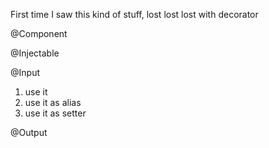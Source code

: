 First time I saw this kind of stuff, lost lost lost with decorator

@Component



@Injectable



@Input
1. use it
2. use it as alias
3. use it as setter



@Output
